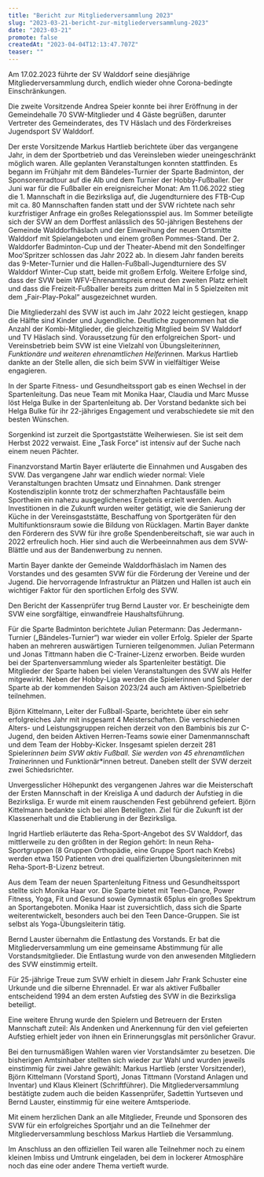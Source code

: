 ```yaml
---
title: "Bericht zur Mitgliederversammlung 2023"
slug: "2023-03-21-bericht-zur-mitgliederversammlung-2023"
date: "2023-03-21"
promote: false
createdAt: "2023-04-04T12:13:47.707Z"
teaser: ""
---
```

Am 17.02.2023 führte der SV Walddorf seine diesjährige Mitgliederversammlung durch, endlich wieder ohne Corona-bedingte Einschränkungen.

Die zweite Vorsitzende Andrea Speier konnte bei ihrer Eröffnung in der Gemeindehalle 70 SVW-Mitglieder und 4 Gäste begrüßen, darunter Vertreter des Gemeinderates, des TV Häslach und des Förderkreises Jugendsport SV Walddorf.

Der erste Vorsitzende Markus Hartlieb berichtete über das vergangene Jahr, in dem der Sportbetrieb und das Vereinsleben wieder uneingeschränkt möglich waren. Alle geplanten Veranstaltungen konnten stattfinden. Es begann im Frühjahr mit dem Bändeles-Turnier der Sparte Badminton, der Sponsorenradtour auf die Alb und dem Turnier der Hobby-Fußballer. Der Juni war für die Fußballer ein ereignisreicher Monat: Am 11.06.2022 stieg die 1. Mannschaft in die Bezirksliga auf, die Jugendturniere des FTB-Cup mit ca. 80 Mannschaften fanden statt und der SVW richtete nach sehr kurzfristiger Anfrage ein großes Relegationsspiel aus. Im Sommer beteiligte sich der SVW an dem Dorffest anlässlich des 50-jährigen Bestehens der Gemeinde Walddorfhäslach und der Einweihung der neuen Ortsmitte Walddorf mit Spielangeboten und einem großen Pommes-Stand. Der 2. Walddorfer Badminton-Cup und der Theater-Abend mit den Sondelfinger Moo’Spritzer schlossen das Jahr 2022 ab. In diesem Jahr fanden bereits das 9-Meter-Turnier und die Hallen-Fußball-Jugendturniere des SV Walddorf Winter-Cup statt, beide mit großem Erfolg. Weitere Erfolge sind, dass der SVW beim WFV-Ehrenamtspreis erneut den zweiten Platz erhielt und dass die Freizeit-Fußballer bereits zum dritten Mal in 5 Spielzeiten mit dem „Fair-Play-Pokal“ ausgezeichnet wurden.

Die Mitgliederzahl des SVW ist auch im Jahr 2022 leicht gestiegen, knapp die Hälfte sind Kinder und Jugendliche. Deutliche zugenommen hat die Anzahl der Kombi-Mitglieder, die gleichzeitig Mitglied beim SV Walddorf und TV Häslach sind. Voraussetzung für den erfolgreichen Sport- und Vereinsbetrieb beim SVW ist eine Vielzahl von Übungsleiter*innen, Funktionäre und weiteren ehrenamtlichen Helfer*innen. Markus Hartlieb dankte an der Stelle allen, die sich beim SVW in vielfältiger Weise engagieren.

In der Sparte Fitness- und Gesundheitssport gab es einen Wechsel in der Spartenleitung. Das neue Team mit Monika Haar, Claudia und Marc Musse löst Helga Bulke in der Spartenleitung ab. Der Vorstand bedankte sich bei Helga Bulke für ihr 22-jähriges Engagement und verabschiedete sie mit den besten Wünschen.

Sorgenkind ist zurzeit die Sportgaststätte Weiherwiesen. Sie ist seit dem Herbst 2022 verwaist. Eine „Task Force“ ist intensiv auf der Suche nach einem neuen Pächter.

Finanzvorstand Martin Bayer erläuterte die Einnahmen und Ausgaben des SVW. Das vergangene Jahr war endlich wieder normal: Viele Veranstaltungen brachten Umsatz und Einnahmen. Dank strenger Kostendisziplin konnte trotz der schmerzhaften Pachtausfälle beim Sportheim ein nahezu ausgeglichenes Ergebnis erzielt werden. Auch Investitionen in die Zukunft wurden weiter getätigt, wie die Sanierung der Küche in der Vereinsgaststätte, Beschaffung von Sportgeräten für den Multifunktionsraum sowie die Bildung von Rücklagen. Martin Bayer dankte den Förderern des SVW für ihre große Spendenbereitschaft, sie war auch in 2022 erfreulich hoch. Hier sind auch die Werbeeinnahmen aus dem SVW-Blättle und aus der Bandenwerbung zu nennen.

Martin Bayer dankte der Gemeinde Walddorfhäslach im Namen des Vorstandes und des gesamten SVW für die Förderung der Vereine und der Jugend. Die hervorragende Infrastruktur an Plätzen und Hallen ist auch ein wichtiger Faktor für den sportlichen Erfolg des SVW.

Den Bericht der Kassenprüfer trug Bernd Lauster vor. Er bescheinigte dem SVW eine sorgfältige, einwandfreie Haushaltsführung.

Für die Sparte Badminton berichtete Julian Petermann: Das Jedermann-Turnier („Bändeles-Turnier“) war wieder ein voller Erfolg. Spieler der Sparte haben an mehreren auswärtigen Turnieren teilgenommen. Julian Petermann und Jonas Tittmann haben die C-Trainer-Lizenz erworben. Beide wurden bei der Spartenversammlung wieder als Spartenleiter bestätigt. Die Mitglieder der Sparte haben bei vielen Veranstaltungen des SVW als Helfer mitgewirkt. Neben der Hobby-Liga werden die Spielerinnen und Spieler der Sparte ab der kommenden Saison 2023/24 auch am Aktiven-Spielbetrieb teilnehmen. 

Björn Kittelmann, Leiter der Fußball-Sparte, berichtete über ein sehr erfolgreiches Jahr mit insgesamt 4 Meisterschaften. Die verschiedenen Alters- und Leistungsgruppen reichen derzeit von den Bambinis bis zur C-Jugend, den beiden Aktiven Herren-Teams sowie einer Damenmannschaft und dem Team der Hobby-Kicker. Insgesamt spielen derzeit 281 Spieler*innen beim SVW aktiv Fußball. Sie werden von 45 ehrenamtlichen Trainer*innen und Funktionär*innen betreut. Daneben stellt der SVW derzeit zwei Schiedsrichter.

Unvergesslicher Höhepunkt des vergangenen Jahres war die Meisterschaft der Ersten Mannschaft in der Kreisliga A und dadurch der Aufstieg in die Bezirksliga. Er wurde mit einem rauschenden Fest gebührend gefeiert. Björn Kittelmann bedankte sich bei allen Beteiligten. Ziel für die Zukunft ist der Klassenerhalt und die Etablierung in der Bezirksliga.

Ingrid Hartlieb erläuterte das Reha-Sport-Angebot des SV Walddorf, das mittlerweile zu den größten in der Region gehört: In neun Reha-Sportgruppen (8 Gruppen Orthopädie, eine Gruppe Sport nach Krebs) werden etwa 150 Patienten von drei qualifizierten Übungsleiterinnen mit Reha-Sport-B-Lizenz betreut.

Aus dem Team der neuen Spartenleitung Fitness und Gesundheitssport stellte sich Monika Haar vor. Die Sparte bietet mit Teen-Dance, Power Fitness, Yoga, Fit und Gesund sowie Gymnastik 65plus ein großes Spektrum an Sportangeboten. Monika Haar ist zuversichtlich, dass sich die Sparte weiterentwickelt, besonders auch bei den Teen Dance-Gruppen. Sie ist selbst als Yoga-Übungsleiterin tätig.

Bernd Lauster übernahm die Entlastung des Vorstands. Er bat die Mitgliederversammlung um eine gemeinsame Abstimmung für alle Vorstandsmitglieder. Die Entlastung wurde von den anwesenden Mitgliedern des SVW einstimmig erteilt.

Für 25-jährige Treue zum SVW erhielt in diesem Jahr Frank Schuster eine Urkunde und die silberne Ehrennadel. Er war als aktiver Fußballer entscheidend 1994 an dem ersten Aufstieg des SVW in die Bezirksliga beteiligt.

Eine weitere Ehrung wurde den Spielern und Betreuern der Ersten Mannschaft zuteil: Als Andenken und Anerkennung für den viel gefeierten Aufstieg erhielt jeder von ihnen ein Erinnerungsglas mit persönlicher Gravur.

Bei den turnusmäßigen Wahlen waren vier Vorstandsämter zu besetzen. Die bisherigen Amtsinhaber stellten sich wieder zur Wahl und wurden jeweils einstimmig für zwei Jahre gewählt: Markus Hartlieb (erster Vorsitzender), Björn Kittelmann (Vorstand Sport), Jonas Tittmann (Vorstand Anlagen und Inventar) und Klaus Kleinert (Schriftführer). Die Mitgliederversammlung bestätigte zudem auch die beiden Kassenprüfer, Sadettin Yurtseven und Bernd Lauster, einstimmig für eine weitere Amtsperiode.

Mit einem herzlichen Dank an alle Mitglieder, Freunde und Sponsoren des SVW für ein erfolgreiches Sportjahr und an die Teilnehmer der Mitgliederversammlung beschloss Markus Hartlieb die Versammlung.

Im Anschluss an den offiziellen Teil waren alle Teilnehmer noch zu einem kleinen Imbiss und Umtrunk eingeladen, bei dem in lockerer Atmosphäre noch das eine oder andere Thema vertieft wurde.
